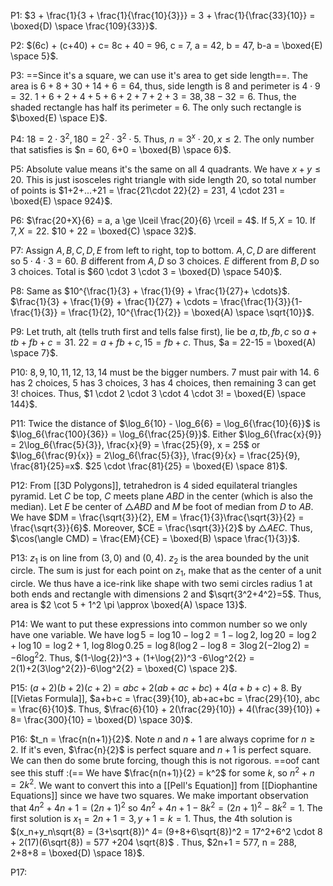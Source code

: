 
P1: $3 + \frac{1}{3 + \frac{1}{\frac{10}{3}}} = 3 + \frac{1}{\frac{33}{10}} = \boxed{D) \space \frac{109}{33}}$.

P2: $(6c) + (c+40) + c= 8c + 40 = 96, c = 7, a = 42, b = 47, b-a = \boxed{E) \space 5}$.

P3: ==Since it's a square, we can use it's area to get side length==. The area is $6 + 8 + 30 + 14 + 6 = 64$, thus, side length is $8$ and perimeter is $4 \cdot 9 = 32$. $1+6+2+4+5+6+2+7+2+3=38, 38-32 = 6$. Thus, the shaded rectangle has half its perimeter = 6. The only such rectangle is $\boxed{E) \space E}$.

P4: $18 = 2 \cdot 3^2, 180 = 2^2 \cdot 3^2 \cdot 5$. Thus, $n = 3^x \cdot 20, x \le 2$. The only number that satisfies is $n = 60, 6+0 = \boxed{B) \space 6}$.

P5: Absolute value means it's the same on all 4 quadrants. We have $x+y \le 20$. This is just isosceles right triangle with side length $20$, so total number of points is $1+2+...+21 = \frac{21\cdot 22}{2} = 231, 4 \cdot 231 = \boxed{E) \space 924}$.

P6: $\frac{20+X}{6} = a, a \ge \lceil \frac{20}{6} \rceil = 4$. If $5, X=10$. If $7, X= 22$. $10 + 22 = \boxed{C) \space 32}$.

P7: Assign $A,B,C,D,E$ from left to right, top to bottom. $A,C,D$ are different so $5 \cdot 4 \cdot 3 = 60$. $B$ different from $A,D$ so 3 choices. $E$ different from $B,D$ so 3 choices. Total is $60 \cdot 3 \cdot 3 = \boxed{D) \space 540}$.

P8: Same as $10^{\frac{1}{3} + \frac{1}{9} + \frac{1}{27}+ \cdots}$. $\frac{1}{3} + \frac{1}{9} + \frac{1}{27} + \cdots = \frac{\frac{1}{3}}{1- \frac{1}{3}} = \frac{1}{2}, 10^{\frac{1}{2}} = \boxed{A) \space \sqrt{10}}$.

P9: Let truth, alt (tells truth first and tells false first), lie be $a,tb,fb,c$ so $a+tb+fb+c = 31$. $22 = a+fb + c, 15 = fb+c$. Thus, $a = 22-15 = \boxed{A) \space 7}$.

P10: $8,9,10,11,12,13,14$ must be the bigger numbers. $7$ must pair with $14$. $6$ has 2 choices, $5$ has 3 choices, $3$ has 4 choices, then remaining 3 can get $3!$ choices. Thus, $1 \cdot 2 \cdot 3 \cdot 4 \cdot 3! = \boxed{E) \space 144}$.

P11: Twice the distance of $\log_6{10} - \log_6{6} = \log_6{\frac{10}{6}}$ is $\log_6{\frac{100}{36}} = \log_6{\frac{25}{9}}$. Either $\log_6{\frac{x}{9}} = 2\log_6{\frac{5}{3}}, \frac{x}{9} = \frac{25}{9}, x = 25$ or  $\log_6{\frac{9}{x}} = 2\log_6{\frac{5}{3}}, \frac{9}{x} = \frac{25}{9}, \frac{81}{25}=x$. $25 \cdot \frac{81}{25} = \boxed{E) \space 81}$.

P12: From [[3D Polygons]], tetrahedron is 4 sided equilateral triangles pyramid. Let $C$ be top, $C$ meets plane $ABD$ in the center (which is also the median). Let $E$ be center of $\triangle ABD$ and $M$ be foot of median from $D$ to $AB$. We have $DM = \frac{\sqrt{3}}{2}, EM = \frac{1}{3}\frac{\sqrt{3}}{2} = \frac{\sqrt{3}}{6}$. Moreover, $CE = \frac{\sqrt{3}}{2}$ by $\triangle AEC$. Thus, $\cos(\angle CMD) = \frac{EM}{CE} = \boxed{B) \space \frac{1}{3}}$.

P13: $z_1$ is on line from $(3,0)$ and $(0,4)$. $z_2$ is the area bounded by the unit circle. The sum is just for each point on $z_1$, make that as the center of a unit circle. We thus have a ice-rink like shape with two semi circles radius 1 at both ends and rectangle with dimensions $2$ and $\sqrt{3^2+4^2}=5$. Thus, area is $2 \cot 5 + 1^2 \pi \approx \boxed{A) \space 13}$.

P14: We want to put these expressions into common number so we only have one variable. We have $\log{5} = \log{10} - \log{2} = 1-\log{2}$, $\log{20} = \log{2} + \log{10} = \log{2}+1$, $\log{8}\log{0.25} =  \log{8}(\log{2}-\log{8} = 3\log{2}(-2\log{2}) = -6\log^2{2}$.
Thus, $(1-\log{2})^3 + (1+\log{2})^3 -6\log^2{2} = 2(1)+2(3\log^2{2})-6\log^2{2} = \boxed{C) \space 2}$.

P15: $(a+2)(b+2)(c+2) = abc + 2(ab+ac+bc) + 4(a+b+c) +8$. By [[Vietas Formula]], $a+b+c = \frac{39}{10}, ab+ac+bc = \frac{29}{10}, abc = \frac{6}{10}$. Thus, $\frac{6}{10} + 2(\frac{29}{10}) + 4(\frac{39}{10}) + 8= \frac{300}{10} = \boxed{D) \space 30}$.

P16: $t_n = \frac{n(n+1)}{2}$. Note $n$ and $n+1$ are always coprime for $n \ge 2$. If it's even, $\frac{n}{2}$ is perfect square and $n+1$ is perfect square. We can then do some brute forcing, though this is not rigorous. 
==oof cant see this stuff :(==
We have $\frac{n(n+1)}{2} = k^2$ for some $k$, so $n^2+n = 2k^2$. We want to convert this into a [[Pell's Equation]] from [[Diophantine Equations]] since we have two squares. We make important observation that $4n^2 + 4n + 1 = (2n+1)^2$ so $4n^2+4n+1-8k^2 = (2n+1)^2-8k^2 = 1$. The first solution is $x_1 = 2n+1 = 3, y+1 = k = 1$. Thus, the 4th solution is $(x_n+y_n\sqrt{8} = (3+\sqrt{8})^ 4= (9+8+6\sqrt{8})^2 = 17^2+6^2 \cdot 8 + 2(17)(6\sqrt{8}) = 577 +204 \sqrt{8}$ . Thus, $2n+1 = 577, n = 288, 2+8+8 = \boxed{D) \space 18}$.

P17: 
